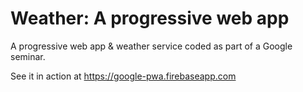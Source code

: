 # Weather: A progressive web app

A progressive web app &amp; weather service coded as part of a Google seminar. 

See it in action at https://google-pwa.firebaseapp.com
